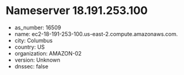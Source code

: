 # Nameserver 18.191.253.100

* as_number: 16509
* name: ec2-18-191-253-100.us-east-2.compute.amazonaws.com.
* city: Columbus
* country: US
* organization: AMAZON-02
* version: Unknown
* dnssec: false
